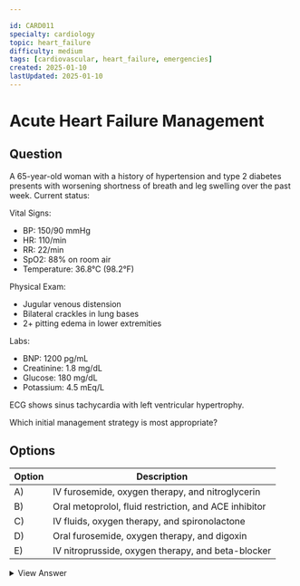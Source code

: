```yaml
---

id: CARD011
specialty: cardiology
topic: heart_failure
difficulty: medium
tags: [cardiovascular, heart_failure, emergencies]
created: 2025-01-10
lastUpdated: 2025-01-10
---
```


# Acute Heart Failure Management

## Question
A 65-year-old woman with a history of hypertension and type 2 diabetes presents with worsening shortness of breath and leg swelling over the past week. Current status:

Vital Signs:
- BP: 150/90 mmHg
- HR: 110/min
- RR: 22/min
- SpO2: 88% on room air
- Temperature: 36.8°C (98.2°F)

Physical Exam:
- Jugular venous distension
- Bilateral crackles in lung bases
- 2+ pitting edema in lower extremities

Labs:
- BNP: 1200 pg/mL
- Creatinine: 1.8 mg/dL
- Glucose: 180 mg/dL
- Potassium: 4.5 mEq/L

ECG shows sinus tachycardia with left ventricular hypertrophy.

Which initial management strategy is most appropriate?

## Options
| Option | Description |
|--------|-------------|
| A)     | IV furosemide, oxygen therapy, and nitroglycerin |
| B)     | Oral metoprolol, fluid restriction, and ACE inhibitor |
| C)     | IV fluids, oxygen therapy, and spironolactone |
| D)     | Oral furosemide, oxygen therapy, and digoxin |
| E)     | IV nitroprusside, oxygen therapy, and beta-blocker |

<details>
<summary>View Answer</summary>

## Correct Answer
A

## Explanation
This case presents acute decompensated heart failure with volume overload:

1. Contributing Factors:
   - Hypertension
   - Diabetes
   - Possible non-compliance with medications

2. Why Option A is optimal:
   - IV furosemide rapidly reduces volume overload
   - Oxygen therapy improves hypoxia
   - Nitroglycerin reduces preload and afterload

3. Why other options fail:
   - B) Metoprolol not first-line in acute setting
   - C) IV fluids worsen volume overload
   - D) Oral furosemide too slow, digoxin not first-line
   - E) Nitroprusside not first-line, beta-blocker not immediate

4. Critical Management Points:
   - Rapid diuresis
   - Oxygenation support
   - Blood pressure control

5. Key Considerations:
   - Monitor renal function
   - Adjust medications based on response
   - Address underlying causes

## References
- ACC/AHA 2022: "Management of Heart Failure"
- JACC 2021: "Acute Heart Failure Guidelines"
- Circulation 2020: "Heart Failure Management Strategies"
</details>